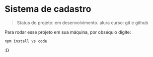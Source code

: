 <h1> Sistema de cadastro </h1>

> Status do projeto: em desenvolvimento.
> alura curso: git e github

Para rodar esse projeto em sua máquina, por obséquio digite:

```
npm install vs code
```

:D

